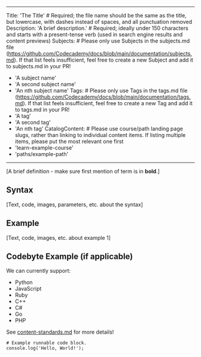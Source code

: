 
---
Title: 'The Title' # Required; the file name should be the same as the title, but lowercase, with dashes instead of spaces, and all punctuation removed
Description: 'A brief description.' # Required; ideally under 150 characters and starts with a present-tense verb (used in search engine results and content previews)
Subjects: # Please only use Subjects in the subjects.md file (https://github.com/Codecademy/docs/blob/main/documentation/subjects.md). If that list feels insufficient, feel free to create a new Subject and add it to subjects.md in your PR!
  - 'A subject name'
  - 'A second subject name'
  - 'An nth subject name'
Tags: # Please only use Tags in the tags.md file (https://github.com/Codecademy/docs/blob/main/documentation/tags.md). If that list feels insufficient, feel free to create a new Tag and add it to tags.md in your PR!
  - 'A tag'
  - 'A second tag'
  - 'An nth tag'
CatalogContent: # Please use course/path landing page slugs, rather than linking to individual content items. If listing multiple items, please put the most relevant one first
  - 'learn-example-course'
  - 'paths/example-path'
---

[A brief definition - make sure first mention of term is in **bold**.]

## Syntax

[Text, code, images, parameters, etc. about the syntax]

## Example

[Text, code, images, etc. about example 1]

## Codebyte Example (if applicable)

We can currently support:

- Python
- JavaScript
- Ruby
- C++
- C#
- Go
- PHP

See [content-standards.md](https://github.com/Codecademy/docs/blob/main/documentation/content-standards.md) for more details!

```codebyte/js
# Example runnable code block.
console.log('Hello, World!');
```
